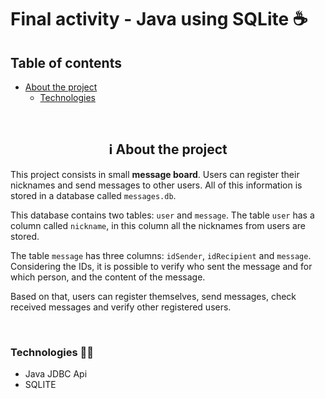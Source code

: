 # Final activity - Java using SQLite ☕

## Table of contents
- [About the project](#ℹ%EF%B8%8F-about-the-project)
  - [Technologies]()
 

<br>

<h2 align="center">  ℹ️ About the project</h2>

This project consists in small **message board**. Users can register their nicknames and send messages to other users. All of this information is stored in a database called `messages.db`. 

This database contains two tables: `user` and `message`. The table `user` has a column called `nickname`, in this column all the nicknames from users are stored.

The table `message` has three columns: `idSender`, `idRecipient` and `message`. Considering the IDs, it is possible to verify who sent the message and for which person, and the content of the message. 

Based on that, users can register themselves, send messages, check received messages and verify other registered users. 

<br>

### Technologies 🧑‍💻
- Java JDBC Api
- SQLITE
